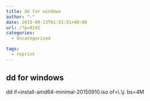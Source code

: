 ```yaml
---
title: dd for windows
author: "-"
date: 2015-09-13T01:55:51+00:00
url: /?p=8245
categories:
  - Uncategorized

tags:
  - reprint
---
```

## dd for windows

dd if=install-amd64-minimal-20150910.iso of=\\.\j: bs=4M